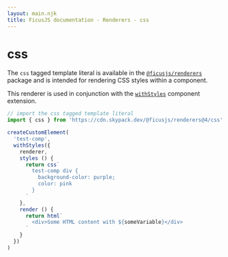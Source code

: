 ```yaml
---
layout: main.njk
title: FicusJS documentation - Renderers - css
---
```

# css

The `css` tagged template literal is available in the [`@ficusjs/renderers`](https://www.npmjs.com/package/@ficusjs/renderers) package and is intended for rendering CSS styles within a component.

This renderer is used in conjunction with the [`withStyles`]() component extension.

```js
// import the css tagged template literal
import { css } from 'https://cdn.skypack.dev/@ficusjs/renderers@4/css'

createCustomElement(
  'test-comp',
  withStyles({
    renderer,
    styles () {
      return css`
        test-comp div {
          background-color: purple;
          color: pink
        }
      `
    },
    render () {
      return html`
        <div>Some HTML content with ${someVariable}</div>
      `
    }
  })
)
```
